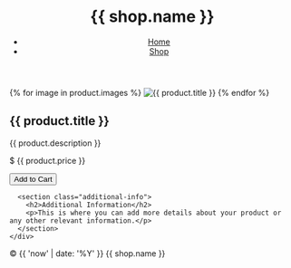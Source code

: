<!DOCTYPE html>
<html lang="en">
<head>
  <meta charset="UTF-8">
  <meta name="viewport" content="width=device-width, initial-scale=1.0">
  <title>{{ page_title }}</title>
  <link rel="stylesheet" href="{{ 'styles.css' | asset_url }}">
</head>
<body>
  <header class="header">
    <div class="container">
      <h1 class="logo">{{ shop.name }}</h1>
      <nav class="nav">
        <ul>
          <li><a href="/">Home</a></li>
          <li><a href="/collections/all">Shop</a></li>
        </ul>
      </nav>
    </div>
  </header>

  <main class="main">
    <div class="container">
      <article class="product">
        <div class="product-images" id="product-gallery">
          {% for image in product.images %}
            <img src="{{ image.src | img_url: '600x600' }}" alt="{{ product.title }}">
          {% endfor %}
        </div>
        <div class="product-details">
          <h2 class="product-title">{{ product.title }}</h2>
          <p class="product-description">{{ product.description }}</p>
          <p class="product-price">$ {{ product.price }}</p>
          <form action="/cart/add" method="post" class="product-form">
            <input type="hidden" name="id" value="{{ product.variants.first.id }}">
            <button type="submit" class="add-to-cart-btn">Add to Cart</button>
          </form>
        </div>
      </article>

      <section class="additional-info">
        <h2>Additional Information</h2>
        <p>This is where you can add more details about your product or any other relevant information.</p>
      </section>
    </div>
  </main>

  <footer class="footer">
    <div class="container">
      <p class="copyright">&copy; {{ 'now' | date: '%Y' }} {{ shop.name }}</p>
    </div>
  </footer>

  <script src="{{ 'main.js' | asset_url }}"></script>
</body>
</html>
